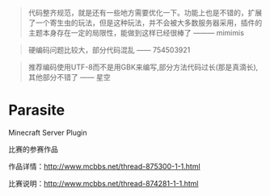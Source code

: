 > 代码整齐规范，就是还有一些地方需要优化一下。功能上也是不错的，扩展了一个寄生虫的玩法，但是这种玩法，并不会被大多数服务器采用，插件的主题本身存在一定的局限性，能做到这样已经很棒了 ——— mimimis

> 硬编码问题比较大，部分代码混乱 —— 754503921

> 推荐编码使用UTF-8而不是用GBK来编写,部分方法代码过长(那是真滴长),其他部分不错了 —— 星空

# Parasite
Minecraft Server Plugin


比赛的参赛作品

作品详情：http://www.mcbbs.net/thread-875300-1-1.html

比赛说明：http://www.mcbbs.net/thread-874281-1-1.html

